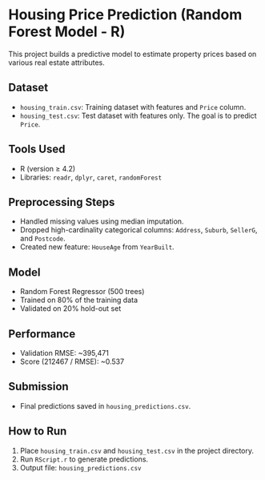 # Housing Price Prediction (Random Forest Model - R)

This project builds a predictive model to estimate property prices based on various real estate attributes.

## Dataset
- `housing_train.csv`: Training dataset with features and `Price` column.
- `housing_test.csv`: Test dataset with features only. The goal is to predict `Price`.

## Tools Used
- R (version ≥ 4.2)
- Libraries: `readr`, `dplyr`, `caret`, `randomForest`

## Preprocessing Steps
- Handled missing values using median imputation.
- Dropped high-cardinality categorical columns: `Address`, `Suburb`, `SellerG`, and `Postcode`.
- Created new feature: `HouseAge` from `YearBuilt`.

## Model
- Random Forest Regressor (500 trees)
- Trained on 80% of the training data
- Validated on 20% hold-out set

## Performance
- Validation RMSE: ~395,471
- Score (212467 / RMSE): ~0.537

## Submission
- Final predictions saved in `housing_predictions.csv`.

## How to Run
1. Place `housing_train.csv` and `housing_test.csv` in the project directory.
2. Run `RScript.r` to generate predictions.
3. Output file: `housing_predictions.csv`
